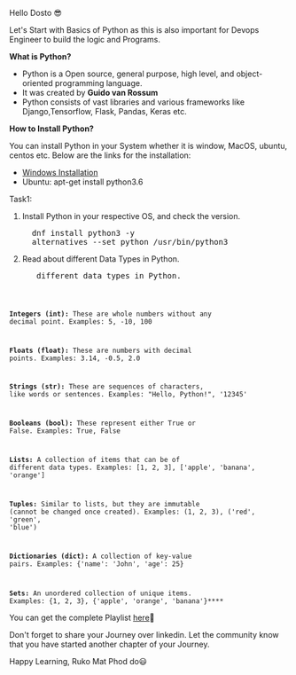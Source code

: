 Hello Dosto 😎

Let's Start with Basics of Python as this is also important for Devops Engineer to build the logic and Programs.

**What is Python?**

- Python is a Open source, general purpose, high level, and object-oriented programming language.
- It was created by **Guido van Rossum**
- Python consists of vast libraries and various frameworks like Django,Tensorflow, Flask, Pandas, Keras etc.


**How to Install Python?**

You can install Python in your System whether it is window, MacOS, ubuntu, centos etc. Below are the links for the installation:
- [Windows Installation](https://www.python.org/downloads/)
- Ubuntu: apt-get install python3.6  



Task1:
1. Install Python in your respective OS, and check the version.
   <pre>
     dnf install python3 -y
     alternatives --set python /usr/bin/python3
   </pre>
3. Read about different Data Types in Python.
   <pre>
      different data types in Python.
<code>

   **Integers (int):**
These are whole numbers without any decimal point.
Examples: 5, -10, 100

**Floats (float):**
These are numbers with decimal points.
Examples: 3.14, -0.5, 2.0

**Strings (str):**
These are sequences of characters, like words or sentences.
Examples: "Hello, Python!", '12345'

**Booleans (bool):**
These represent either True or False.
Examples: True, False

**Lists:**
A collection of items that can be of different data types.
Examples: [1, 2, 3], ['apple', 'banana', 'orange']

**Tuples:**
Similar to lists, but they are immutable (cannot be changed once created).
Examples: (1, 2, 3), ('red', 'green', 'blue')

**Dictionaries (dict):**
A collection of key-value pairs.
Examples: {'name': 'John', 'age': 25}

**Sets:**
An unordered collection of unique items.
Examples: {1, 2, 3}, {'apple', 'orange', 'banana'}****
</code>
   </pre>


You can get the complete Playlist [here](https://www.youtube.com/watch?v=abPgj_3hzVY&list=PLlfy9GnSVerS_L5z0COaF7rsbgWmJXTOM)🙌

Don't forget to share your Journey over linkedin. Let the community know that you have started another chapter of your Journey.

Happy Learning, Ruko Mat Phod do😃
  
